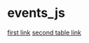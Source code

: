 # events_js
[first link](https://bartushak007.github.io/events_js/src/)
[second table link](https://bartushak007.github.io/events_js/src/last_task/)
